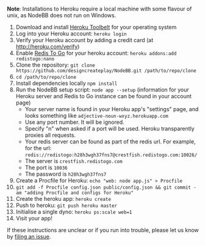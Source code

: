 **Note**: Installations to Heroku require a local machine with some flavour of unix, as NodeBB does not run on Windows.

1. Download and install [Heroku Toolbelt](https://toolbelt.heroku.com/) for your operating system
1. Log into your Heroku account: `heroku login`
1. Verify your Heroku account by adding a credit card (at http://heroku.com/verify)
1. Enable [Redis To Go](https://addons.heroku.com/redistogo) for your heroku account: `heroku addons:add redistogo:nano`
1. Clone the repository: `git clone https://github.com/designcreateplay/NodeBB.git /path/to/repo/clone`
1. `cd /path/to/repo/clone`
1. Install dependencies locally `npm install`
1. Run the NodeBB setup script: `node app --setup` (information for your Heroku server and Redis to Go instance can be found in your account page)
    * Your server name is found in your Heroku app's "settings" page, and looks something like `adjective-noun-wxyz.herokuapp.com`
    * Use any port number. It will be ignored.
    * Specify "n" when asked if a port will be used. Heroku transparently proxies all requests.
    * Your redis server can be found as part of the redis url. For example, for the url: `redis://redistogo:h28h3wgh37fns7@crestfish.redistogo.com:10026/`
    * The server is `crestfish.redistogo.com`
    * The port is `10036`
    * The password is `h28h3wgh37fns7`
1. Create a Procfile for Heroku: `echo "web: node app.js" > Procfile`
1. `git add -f Procfile config.json public/config.json && git commit -am "adding Procfile and configs for Heroku"`
1. Create the heroku app: `heroku create`
1. Push to heroku: `git push heroku master`
1. Initialise a single dyno: `heroku ps:scale web=1`
1. Visit your app!

If these instructions are unclear or if you run into trouble, please let us know by [filing an issue](https://github.com/designcreateplay/NodeBB/issues).